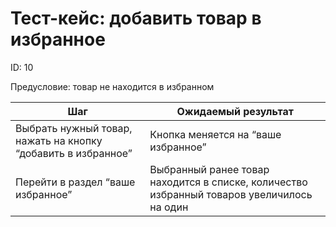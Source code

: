 # Тест-кейс: добавить товар в избранное

ID: 10

Предусловие: товар не находится в избранном

| Шаг | Ожидаемый результат |
| --- | --- |
| Выбрать нужный товар, нажать на кнопку “добавить в избранное” | Кнопка меняется на “ваше избранное” |
| Перейти в раздел “ваше избранное” | Выбранный ранее товар находится в списке, количество избранный товаров увеличилось на один  |